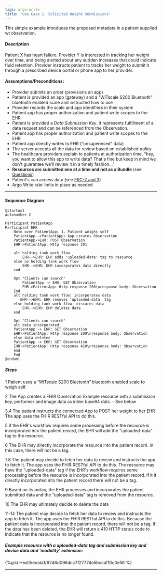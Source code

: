 ```yaml
---
tags: argo-write
title: 'Use Case 1: Solicited Weight Submissions'
---
```


<!-- Enter your content here -->
This simple example introduces the proposed metadata in a patient supplied wt observation.

#### Description

Patient X has heart failure.  Provider Y is interested in tracking her weight over time, and being alerted about any sudden increases that could indicate fluid retention. Provider instructs patient to tracks her weight to submit it through a prescribed device portal or phone app to her provider.

#### Assumptions/Preconditions:

- Provider submits an order (provisions an app)
- Patient is provided an app (gateway) and a "WiTscale S200 Bluetooth" bluetooth enabled scale and instructed how to use
- Provider records the scale and app identifiers in their system
- Patient app has proper authorization and patient write scopes to the EHR
- Patient is provided a *Data Submission Key*. It represents fulfillment of a data request and can be referenced from the Observation.
- Patient app has proper authorization and patient write scopes to the EHR
- Patient app directly writes to EHR ("unsupervised" data)
- The server accepts all the data for review based on established policy
- The healthcare providers  explain to patients at authorization time, "hey, you want to allow this app to write data? That's fine but keep in mind we don't guarantee we'll review it in a timely fashion..."
- **Resources are submitted one at a time and not as a Bundle** (see [Questions](/UG_Lai1iRaC2posiQzl0zw#Questions))
- Patient's can access data (see [FRC-2 and 3]([/WwsA0bNWSQ2OS5zbJFM_rw?view](https://hackmd.io/WwsA0bNWSQ2OS5zbJFM_rw?view)))
- Argo Write rate limits in place as needed

---

#### Sequence Diagram

```plantuml
@startuml
autonumber 2
 
Participant PatientApp 
Participant EHR 
    Note over PatientApp: 1. Patient weighs self
    PatientApp-->PatientApp: App creates Observation
    PatientApp->EHR: POST Observation
    EHR->PatientApp: Http response 201

    alt holding tank work flow
        EHR-->EHR: EHR adds 'uploaded-data' tag to resource
    else no holding tank work flow
        EHR-->EHR: EHR incorporates data directly
    end

    Opt "Clients can search"
        PatientApp -> EHR: GET Observation
        EHR->PatientApp: Http response 200\nresponse body: Observation
    End
    alt holding tank work flow: incorporates data
       EHR-->EHR: EHR removes 'uploaded-data' tag
    else holding tank work flow: discards data
        EHR-->EHR: EHR deletes data
    end
        
    Opt "Clients can search"
    alt data incorporated
    PatientApp -> EHR: GET Observation
    EHR->PatientApp: Http response 200\nresponse body: Observation
    else data deleted
    PatientApp -> EHR: GET Observation
    EHR->PatientApp: Http response 410\nresponse body: Observation
    end
    End
@enduml
```

##### Steps

1 Patient uses a “WiTscale S200 Bluetooth” bluetooth enabled scale to weigh self.

2 The App creates a FHIR Observation Example resource with a submission key, performer and image data as inline base64 data.
    - See below
    
3,4 The patient instructs the connected App to POST her weight to her EHR The app uses the FHIR RESTful API to do this.

5 if the EHR's workflow requires some processing before the resource is incorporated into the patient record, the EHR will add the "uploaded-data" tag to the resource.

6 The EHR may directly incorporate the resource into the patient record. In this case, there will not be a tag.

7.8 The patient may decide to fetch her data to review and instructs the app to fetch it.  The app uses the FHIR RESTful API to do this. The resource may have the "uploaded-data" tag if the EHR's workflow requires some processing before the resource is incorporated into the patient record.  If it it directly incorporated into the patient record there will not be a tag. 

9 Based on its policy, the EHR processes and incorporates the patient submitted data and the "uploaded-data" tag is removed from the resource. 

10 The EHR may ultimately decide to delete the data

11-14 The patient may decide to fetch her data to review and instructs the app to fetch it.  The app uses the FHIR RESTful API to do this. Because the patient data is incorporated into the patient record, there will not be a tag.  If the data has been deleted, the EHR will return a 410 HTTP status code to indicate that the resource is no longer found.

##### Example resource with a uploaded-data tag and submission key and device data and 'modality' extension:

{%gist Healthedata1/9246d096dcc7f27774e5bccaf10c0e59 %}

---
